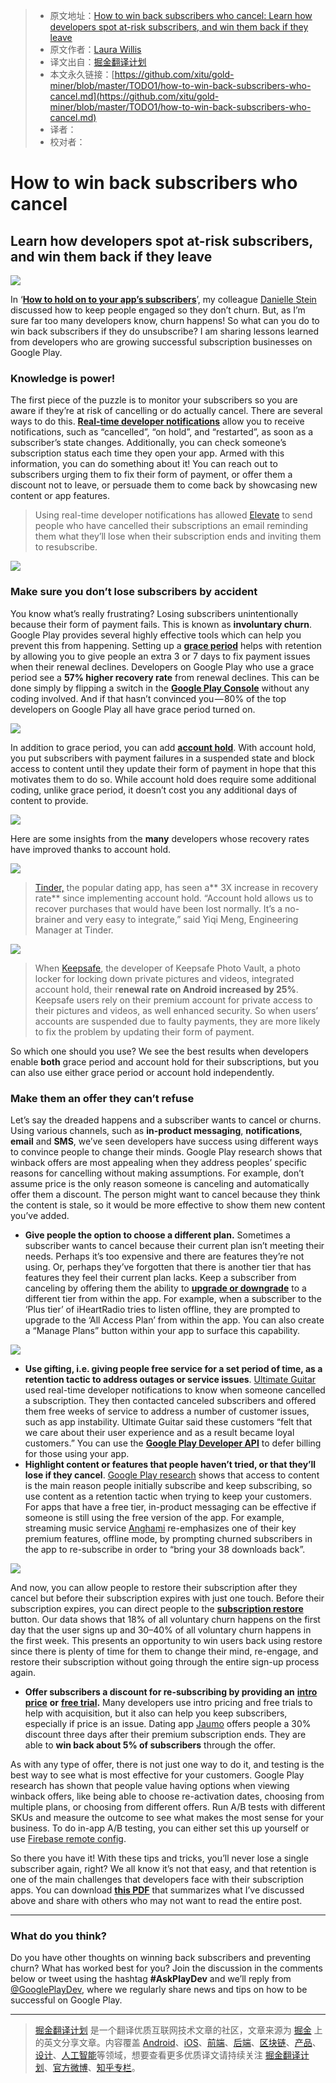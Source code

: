 > * 原文地址：[How to win back subscribers who cancel: Learn how developers spot at-risk subscribers, and win them back if they leave](https://medium.com/googleplaydev/how-to-win-back-subscribers-who-cancel-9960731adeb)
> * 原文作者：[Laura Willis](https://medium.com/@laura.willis22?source=post_header_lockup)
> * 译文出自：[掘金翻译计划](https://github.com/xitu/gold-miner)
> * 本文永久链接：[https://github.com/xitu/gold-miner/blob/master/TODO1/how-to-win-back-subscribers-who-cancel.md](https://github.com/xitu/gold-miner/blob/master/TODO1/how-to-win-back-subscribers-who-cancel.md)
> * 译者：
> * 校对者：

# How to win back subscribers who cancel

## Learn how developers spot at-risk subscribers, and win them back if they leave

![](https://cdn-images-1.medium.com/max/800/1*wLhnuD2dXjD5xdrYhqQ5ZQ.png)

In ‘[**How to hold on to your app’s subscribers**](https://medium.com/googleplaydev/how-to-hold-on-to-your-apps-subscribers-eebb5965e267)’, my colleague [Danielle Stein](https://medium.com/@daniellestein_60947) discussed how to keep people engaged so they don’t churn. But, as I’m sure far too many developers know, churn happens! So what can you do to win back subscribers if they do unsubscribe? I am sharing lessons learned from developers who are growing successful subscription businesses on Google Play.

### **Knowledge is power!**

The first piece of the puzzle is to monitor your subscribers so you are aware if they’re at risk of cancelling or do actually cancel. There are several ways to do this. [**Real-time developer notifications**](https://developer.android.com/google/play/billing/realtime_developer_notifications.html) allow you to receive notifications, such as “cancelled”, “on hold”, and “restarted”, as soon as a subscriber’s state changes. Additionally, you can check someone’s subscription status each time they open your app. Armed with this information, you can do something about it! You can reach out to subscribers urging them to fix their form of payment, or offer them a discount not to leave, or persuade them to come back by showcasing new content or app features.

> Using real-time developer notifications has allowed [Elevate](https://docs.google.com/document/d/15GL1p5Kck8GwYIkcvMpYxi9HvGqEiuN2QOmESDrFHOA/edit?ts=5a98636f#heading=h.zhm9jn6w7dxv) to send people who have cancelled their subscriptions an email reminding them what they’ll lose when their subscription ends and inviting them to resubscribe.

![](https://cdn-images-1.medium.com/max/800/0*6gFz6HN_mFNXCJWu.)

### Make sure you don’t lose subscribers by accident

You know what’s really frustrating? Losing subscribers unintentionally because their form of payment fails. This is known as **involuntary churn**. Google Play provides several highly effective tools which can help you prevent this from happening. Setting up a [**grace period**](https://developer.android.com/google/play/billing/billing_subscriptions.html#grace-period) helps with retention by allowing you to give people an extra 3 or 7 days to fix payment issues when their renewal declines. Developers on Google Play who use a grace period see a **57% higher recovery rate** from renewal declines. This can be done simply by flipping a switch in the [**Google Play Console**](https://play.google.com/apps/publish) without any coding involved. And if that hasn’t convinced you — 80% of the top developers on Google Play all have grace period turned on.

![](https://cdn-images-1.medium.com/max/800/0*eLdFcYo11r5ACRNB.)

In addition to grace period, you can add [**account hold**](https://developer.android.com/google/play/billing/billing_subscriptions.html#account-holds). With account hold, you put subscribers with payment failures in a suspended state and block access to content until they update their form of payment in hope that this motivates them to do so. While account hold does require some additional coding, unlike grace period, it doesn’t cost you any additional days of content to provide.

![](https://cdn-images-1.medium.com/max/800/1*OYTPoI-4oIjizpC_qTDB2Q.png)

Here are some insights from the **many** developers whose recovery rates have improved thanks to account hold.

![](https://cdn-images-1.medium.com/max/800/1*Z0tBEGEwoAxr6aTVOzuMhg.png)

> [Tinder,](https://play.google.com/store/apps/details?id=com.tinder&hl=en) the popular dating app, has seen a** 3X increase in recovery rate** since implementing account hold. “Account hold allows us to recover purchases that would have been lost normally. It’s a no-brainer and very easy to integrate,” said Yiqi Meng, Engineering Manager at Tinder.

![](https://cdn-images-1.medium.com/max/800/1*MTtL-UHf1v9hJiawrO8zVw.png)

> When [Keepsafe](https://play.google.com/store/apps/details?id=com.kii.safe&hl=en), the developer of Keepsafe Photo Vault, a photo locker for locking down private pictures and videos, integrated account hold, their r**enewal rate on Android increased by 25%**. Keepsafe users rely on their premium account for private access to their pictures and videos, as well enhanced security. So when users’ accounts are suspended due to faulty payments, they are more likely to fix the problem by updating their form of payment.

So which one should you use? We see the best results when developers enable **both** grace period and account hold for their subscriptions, but you can also use either grace period or account hold independently.

### **Make them an offer they can’t refuse**

Let’s say the dreaded happens and a subscriber wants to cancel or churns. Using various channels, such as **in-product messaging**, **notifications**, **email** and **SMS**, we’ve seen developers have success using different ways to convince people to change their minds. Google Play research shows that winback offers are most appealing when they address peoples’ specific reasons for cancelling without making assumptions. For example, don’t assume price is the only reason someone is canceling and automatically offer them a discount. The person might want to cancel because they think the content is stale, so it would be more effective to show them new content you’ve added.

*   **Give people the option to choose a different plan.** Sometimes a subscriber wants to cancel because their current plan isn’t meeting their needs. Perhaps it’s too expensive and there are features they’re not using. Or, perhaps they’ve forgotten that there is another tier that has features they feel their current plan lacks. Keep a subscriber from canceling by offering them the ability to [**upgrade or downgrade**](https://developer.android.com/google/play/billing/billing_reference.html#upgrade-getBuyIntentToReplaceSkus) to a different tier from within the app. For example, when a subscriber to the ‘Plus tier’ of iHeartRadio tries to listen offline, they are prompted to upgrade to the ‘All Access Plan’ from within the app. You can also create a “Manage Plans” button within your app to surface this capability.

![](https://cdn-images-1.medium.com/max/800/1*H0gP5CrTZjTMGUiKYvJ8aw.png)

*   **Use gifting, i.e. giving people free service for a set period of time, as a retention tactic to address outages or service issues**. [Ultimate Guitar](https://play.google.com/store/apps/details?id=com.ultimateguitar.tabs&hl=en) used real-time developer notifications to know when someone cancelled a subscription. They then contacted canceled subscribers and offered them free weeks of service to address a number of customer issues, such as app instability. Ultimate Guitar said these customers “felt that we care about their user experience and as a result became loyal customers.” You can use the [**Google Play Developer API**](https://developer.android.com/google/play/developer-api.html#subscriptions_api_overview) to defer billing for those using your app.
*   **Highlight content or features that people haven’t tried, or that they’ll lose if they cancel**. [Google Play research](https://g.co/play/subscriptioninsights2017) shows that access to content is the main reason people initially subscribe and keep subscribing, so use content as a retention tactic when trying to keep your customers. For apps that have a free tier, in-product messaging can be effective if someone is still using the free version of the app. For example, streaming music service [Anghami](https://play.google.com/store/apps/details?id=com.anghami&hl=en) re-emphasizes one of their key premium features, offline mode, by prompting churned subscribers in the app to re-subscribe in order to “bring your 38 downloads back”.

![](https://cdn-images-1.medium.com/max/800/1*lIeLgzpRAa4FuxqOkcAcGA.png)

And now, you can allow people to restore their subscription after they cancel but before their subscription expires with just one touch. Before their subscription expires, you can direct people to the [**subscription restore**](https://developer.android.com/google/play/billing/billing_subscriptions.html#restore) button. Our data shows that 18% of all voluntary churn happens on the first day that the user signs up and 30–40% of all voluntary churn happens in the first week. This presents an opportunity to win users back using restore since there is plenty of time for them to change their mind, re-engage, and restore their subscription without going through the entire sign-up process again.

*   **Offer subscribers a discount for re-subscribing by providing an** [**intro price**](https://support.google.com/googleplay/android-developer/answer/140504?hl=en#intro) **or** [**free trial**](https://developer.android.com/google/play/billing/billing_subscriptions.html#trials)**.** Many developers use intro pricing and free trials to help with acquisition, but it also can help you keep subscribers, especially if price is an issue. Dating app [Jaumo](https://play.google.com/store/apps/details?id=com.jaumo&hl=en) offers people a 30% discount three days after their premium subscription ends. They are able to **win back about 5% of subscribers** through the offer.

As with any type of offer, there is not just one way to do it, and testing is the best way to see what is most effective for your customers. Google Play research has shown that people value having options when viewing winback offers, like being able to choose re-activation dates, choosing from multiple plans, or choosing from different offers. Run A/B tests with different SKUs and measure the outcome to see what makes the most sense for your business. To do in-app A/B testing, you can either set this up yourself or use [Firebase remote config](https://firebase.google.com/docs/remote-config/abtest-config).

So there you have it! With these tips and tricks, you’ll never lose a single subscriber again, right? We all know it’s not that easy, and that retention is one of the main challenges that developers face with their subscription apps. You can download [**this PDF**](http://services.google.com/fh/files/misc/win_back_subscribers_googleplay.pdf) that summarizes what I’ve discussed above and share with others who may not want to read the entire post.

* * *

### **What do you think?**

Do you have other thoughts on winning back subscribers and preventing churn? What has worked best for you? Join the discussion in the comments below or tweet using the hashtag **#AskPlayDev** and we’ll reply from [@GooglePlayDev](http://twitter.com/googleplaydev), where we regularly share news and tips on how to be successful on Google Play.


---

> [掘金翻译计划](https://github.com/xitu/gold-miner) 是一个翻译优质互联网技术文章的社区，文章来源为 [掘金](https://juejin.im) 上的英文分享文章。内容覆盖 [Android](https://github.com/xitu/gold-miner#android)、[iOS](https://github.com/xitu/gold-miner#ios)、[前端](https://github.com/xitu/gold-miner#前端)、[后端](https://github.com/xitu/gold-miner#后端)、[区块链](https://github.com/xitu/gold-miner#区块链)、[产品](https://github.com/xitu/gold-miner#产品)、[设计](https://github.com/xitu/gold-miner#设计)、[人工智能](https://github.com/xitu/gold-miner#人工智能)等领域，想要查看更多优质译文请持续关注 [掘金翻译计划](https://github.com/xitu/gold-miner)、[官方微博](http://weibo.com/juejinfanyi)、[知乎专栏](https://zhuanlan.zhihu.com/juejinfanyi)。
